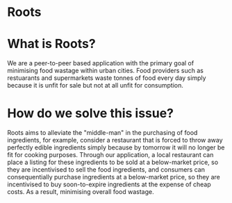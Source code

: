 # Roots

# What is Roots?

We are a peer-to-peer based application with the primary goal of minimising food wastage within urban cities. 
Food providers such as restuarants and supermarkets waste tonnes of food every day simply because it is unfit 
for sale but not at all unfit for consumption.

# How do we solve this issue?

Roots aims to alleviate the "middle-man" in the purchasing of food ingredients, for example, consider
a restaurant that is forced to throw away perfectly edible ingredients simply because by tomorrow it
will no longer be fit for cooking purposes. Through our application, a local restaurant can place a listing
for these ingredients to be sold at a below-market price, so they are incentivised to sell the food ingredients,
and consumers can consequentially purchase ingredients at a below-market price, so they are incentivised to 
buy soon-to-expire ingredients at the expense of cheap costs. As a result, minimising overall food wastage.
